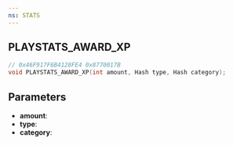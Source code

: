 ```yaml
---
ns: STATS
---
```

## PLAYSTATS_AWARD_XP

```c
// 0x46F917F6B4128FE4 0x8770017B
void PLAYSTATS_AWARD_XP(int amount, Hash type, Hash category);
```


## Parameters
* **amount**:
* **type**:
* **category**:

